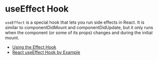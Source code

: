 # useEffect Hook

`useEffect` is a special hook that lets you run side effects in React. It is similar to componentDidMount and componentDidUpdate, but it only runs when the component (or some of its props) changes and during the initial mount.

- [Using the Effect Hook](https://reactjs.org/docs/hooks-effect.html)
- [React useEffect Hook by Example](https://www.robinwieruch.de/react-useeffect-hook/)
